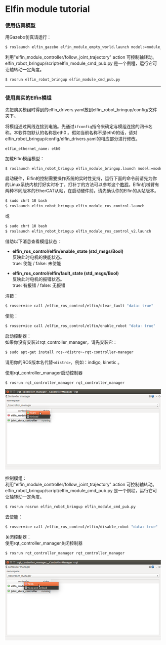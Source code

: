 Elfin module tutorial
======

### 使用仿真模型

用Gazebo仿真请运行：
```sh
$ roslaunch elfin_gazebo elfin_module_empty_world.launch model:=module_xx # e.g. module_14
```
利用"elfin_module_controller/follow_joint_trajectory" action 可控制轴转动。elfin_robot_bringup/script/elfin_module_cmd_pub.py 是一个例程，运行它可让轴转动一定角度。
```sh
$ rosrun elfin_robot_bringup elfin_module_cmd_pub.py
```

---

### 使用真实的Elfin模组

先把购买模组时得到的elfin_drivers.yaml放到elfin_robot_bringup/config/文件夹下。

将模组通过网线连接到电脑。先通过`ifconfig`指令来确定与模组连接的网卡名称。本软件包默认的名称是eth0 。假如当前名称不是eth0的话，请对elfin_robot_bringup/config/elfin_drivers.yaml的相应部分进行修改。
```
elfin_ethernet_name: eth0
```

加载Elfin模组模型：
```sh
$ roslaunch elfin_robot_bringup elfin_module_bringup.launch model:=module_xx # e.g. module_14
```
启动硬件，Elfin的控制需要操作系统的实时性支持，运行下面的命令前请先为你的Linux系统内核打好实时补丁。打补丁的方法可以参考这个[教程](http://www.jianshu.com/p/8787e45a9e01)。Elfin机械臂有两种不同版本的EtherCAT从站，在启动硬件前，请先确认你的Elfin的从站版本。
```sh
$ sudo chrt 10 bash
$ roslaunch elfin_robot_bringup elfin_module_ros_control.launch 
```
或
```sh
$ sudo chrt 10 bash
$ roslaunch elfin_robot_bringup elfin_module_ros_control_v2.launch 
```
借助以下消息查看模组状态：  

* **elfin_ros_control/elfin/enable_state (std_msgs/Bool)**  
反映此时电机的使能状态。  
true: 使能  / false: 未使能

* **elfin_ros_control/elfin/fault_state (std_msgs/Bool)**  
反映此时电机的报错状态。  
true: 有报错  / false: 无报错

清错：
```sh
$ rosservice call /elfin_ros_control/elfin/clear_fault "data: true"
```

使能：  
```sh
$ rosservice call /elfin_ros_control/elfin/enable_robot "data: true"
```

启动控制器：  
如果你没有安装过rqt_controller_manager，请先安装它：
```sh
$ sudo apt-get install ros-<distro>-rqt-controller-manager
```
请用你的ROS版本名代替`<distro>`，例如：indigo, kinetic 。

使用rqt_controller_manager启动控制器
```sh
$ rosrun rqt_controller_manager rqt_controller_manager
```
![start_module_controller](images/start_module_controller.png)

控制模组：  
利用"elfin_module_controller/follow_joint_trajectory" action 可控制轴转动。elfin_robot_bringup/script/elfin_module_cmd_pub.py 是一个例程，运行它可让轴转动一定角度。
```sh
$ rosrun rosrun elfin_robot_bringup elfin_module_cmd_pub.py
```

去使能：
```sh
$ rosservice call /elfin_ros_control/elfin/disable_robot "data: true"
```

关闭控制器：  
使用rqt_controller_manager关闭控制器
```sh
$ rosrun rqt_controller_manager rqt_controller_manager
```
![stop_module_controller](images/stop_module_controller.png)
